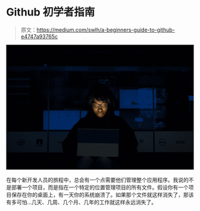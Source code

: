 # Github 初学者指南

> 原文：<https://medium.com/swlh/a-beginners-guide-to-github-e4747a93765c>

![](img/8894b0a2b4941c1a67dbd1fbb1b1a043.png)

在每个新开发人员的旅程中，总会有一个点需要他们管理整个应用程序。我说的不是部署一个项目，而是指在一个特定的位置管理项目的所有文件。假设你有一个项目保存在你的桌面上，有一天你的系统崩溃了。如果那个文件就这样消失了，那该有多可怕…几天、几周、几个月、几年的工作就这样永远消失了。